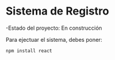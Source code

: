 <h1>Sistema de Registro</h1>

-Estado del proyecto: En construcción

Para ejectuar el sistema, debes poner:

```npm install react```
